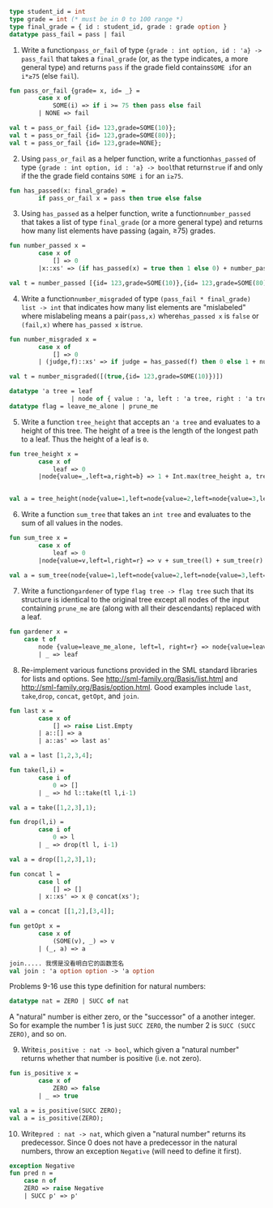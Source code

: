 ```sml
type student_id = int
type grade = int (* must be in 0 to 100 range *)
type final_grade = { id : student_id, grade : grade option }
datatype pass_fail = pass | fail
```

1. Write a function`pass_or_fail` of type `{grade : int option, id : 'a} -> pass_fail` that takes a `final_grade` (or, as the type indicates, a more general type) and returns `pass` if the grade field contains`SOME i`for an `i*≥75` (else `fail`).

```sml
fun pass_or_fail {grade= x, id= _} =
        case x of
            SOME(i) => if i >= 75 then pass else fail
        | NONE => fail

val t = pass_or_fail {id= 123,grade=SOME(10)};
val t = pass_or_fail {id= 123,grade=SOME(80)};
val t = pass_or_fail {id= 123,grade=NONE};
```

2. Using `pass_or_fail` as a helper function, write a function`has_passed` of type `{grade : int option, id : 'a} -> bool`that returns`true` if and only if the the grade field contains `SOME i` for an `i≥75`.

```sml
fun has_passed(x: final_grade) =
        if pass_or_fail x = pass then true else false 
```

3. Using `has_passed` as a helper function, write a function`number_passed` that takes a list of type `final_grade` (or a more general type) and returns how many list elements have passing (again, ≥75) grades.

```sml
fun number_passed x = 
        case x of
            [] => 0
        |x::xs' => (if has_passed(x) = true then 1 else 0) + number_passed(xs')

val t = number_passed [{id= 123,grade=SOME(10)},{id= 123,grade=SOME(80)}];
```

4. Write a function`number_misgraded` of type `(pass_fail * final_grade) list -> int` that indicates how many list elements are "mislabeled" where mislabeling means a pair`(pass,x)` where`has_passed x` is `false` or `(fail,x)` where `has_passed x` is`true`.

```sml
fun number_misgraded x = 
        case x of
            [] => 0
        | (judge,f)::xs' => if judge = has_passed(f) then 0 else 1 + number_misgraded(xs')

val t = number_misgraded([(true,{id= 123,grade=SOME(10)})])
```



```sml
datatype 'a tree = leaf 
                 | node of { value : 'a, left : 'a tree, right : 'a tree }
datatype flag = leave_me_alone | prune_me
```

5. Write a function `tree_height` that accepts an `'a tree` and evaluates to a height of this tree. The height of a tree is the length of the longest path to a leaf. Thus the height of a leaf is `0`.

```sml
fun tree_height x = 
        case x of
            leaf => 0
        |node{value=_,left=a,right=b} => 1 + Int.max(tree_height a, tree_height b)

    
val a = tree_height(node{value=1,left=node{value=2,left=node{value=3,left=leaf,right=leaf},right=leaf},right=leaf})
```

6. Write a function `sum_tree` that takes an `int tree` and evaluates to the sum of all values in the nodes.

```sml
fun sum_tree x =
        case x of
            leaf => 0
        |node{value=v,left=l,right=r} => v + sum_tree(l) + sum_tree(r)
    
val a = sum_tree(node{value=1,left=node{value=2,left=node{value=3,left=leaf,right=leaf},right=leaf},right=leaf})
```

7. Write a function`gardener` of type `flag tree -> flag tree` such that its structure is identical to the original tree except all nodes of the input containing `prune_me` are (along with all their descendants) replaced with a leaf.

```sml
fun gardener x =
    case t of
        node {value=leave_me_alone, left=l, right=r} => node{value=leave_me_alone, left = gardener l,right= gardener r}
        | _ => leaf
```

8. Re-implement various functions provided in the SML standard libraries for lists and options.  See http://sml-family.org/Basis/list.html and http://sml-family.org/Basis/option.html.  Good examples include `last`, `take`,`drop`, `concat`, `getOpt`, and `join`.

```sml
fun last x = 
        case x of
            [] => raise List.Empty
        | a::[] => a
        | a::as' => last as'

val a = last [1,2,3,4];

fun take(l,i) =
        case i of
            0 => []
        | _ => hd l::take(tl l,i-1)

val a = take([1,2,3],1);

fun drop(l,i) =
        case i of
            0 => l
        | _ => drop(tl l, i-1)

val a = drop([1,2,3],1);

fun concat l =
        case l of 
            [] => []
        | x::xs' => x @ concat(xs');

val a = concat [[1,2],[3,4]];

fun getOpt x =
        case x of 
            (SOME(v), _) => v
        | (_, a) => a

join..... 我愣是没看明白它的函数签名
val join : 'a option option -> 'a option
```

Problems 9-16 use this type definition for natural numbers:

```sml
datatype nat = ZERO | SUCC of nat
```

A "natural" number is either zero, or the "successor" of a another integer.    So for example the number 1 is just `SUCC ZERO`, the number 2 is `SUCC (SUCC ZERO)`, and so on.

9. Write`is_positive : nat -> bool`, which given a "natural number" returns whether that number is positive (i.e. not zero).

```sml
fun is_positive x = 
        case x of
            ZERO => false
        | _ => true

val a = is_positive(SUCC ZERO);
val a = is_positive(ZERO);
```

10.  Write`pred : nat -> nat`, which given a "natural number" returns its predecessor. Since 0 does not have a predecessor in the natural numbers, throw an exception `Negative` (will need to define it first).

```sml
exception Negative
fun pred n =
    case n of
    ZERO => raise Negative
    | SUCC p' => p'
```


